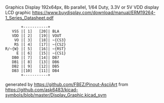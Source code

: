 Graphics Display 192x64px,  8b parallel, 1/64 Duty, 3.3V or 5V VDD
display LCD graphic
https://www.buydisplay.com/download/manual/ERM19264-1_Series_Datasheet.pdf


	       +-----------+
	   VSS |[ 1]   [20]| BLA
	   VDD |[ 2]   [19]| VOUT
	    VO |[ 3]   [18]| ~{CS3}
	    RS |[ 4]   [17]| ~{CS2}
	R/~{W} |[ 5]   [16]| ~{RST}
	     E |[ 6]   [15]| ~{CS1}
	   DB0 |[ 7]   [14]| DB7
	   DB1 |[ 8]   [13]| DB6
	   DB2 |[ 9]   [12]| DB5
	   DB3 |[10]   [11]| DB4
	       +-----------+


generated by https://github.com/FBEZ/Pinout-AsciiArt from https://github.com/ask6483/kicad-symbols/blob/master/Display_Graphic.kicad_sym